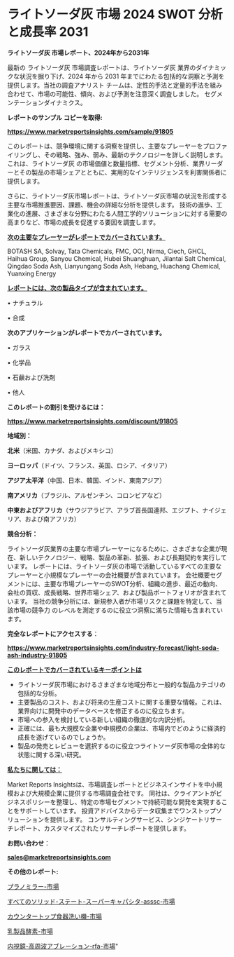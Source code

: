 # ライトソーダ灰 市場 2024 SWOT 分析と成長率 2031

<strong>ライトソーダ灰 市場レポート、2024年から2031年</strong>

最新の ライトソーダ灰 市場調査レポートは、ライトソーダ灰 業界のダイナミックな状況を掘り下げ、2024 年から 2031 年までにわたる包括的な洞察と予測を提供します。当社の調査アナリスト チームは、定性的手法と定量的手法を組み合わせて、市場の可能性、傾向、および予測を注意深く調査しました。 セグメンテーションダイナミクス。



<strong>レポートのサンプル コピーを取得:</strong> <a href=https://www.marketreportsinsights.com/sample/91805>

<strong><u>https://www.marketreportsinsights.com/sample/91805</u></strong></a>

このレポートは、競争環境に関する洞察を提供し、主要なプレーヤーをプロファイリングし、その戦略、強み、弱み、最新のテクノロジーを詳しく説明します。 これは、ライトソーダ灰 の市場価値と数量指標、セグメント分析、業界リーダーとその製品の市場シェアとともに、実用的なインテリジェンスを利害関係者に提供します。

さらに、ライトソーダ灰市場レポートは、ライトソーダ灰市場の状況を形成する主要な市場推進要因、課題、機会の詳細な分析を提供します。 技術の進歩、工業化の進展、さまざまな分野にわたる人間工学的ソリューションに対する需要の高まりなど、市場の成長を促進する要因を調査します。



<strong><u>次の主要なプレーヤーがレポートでカバーされています。</u></strong>

BOTASH SA, Solvay, Tata Chemicals, FMC, OCI, Nirma, Ciech, GHCL, Haihua Group, Sanyou Chemical, Hubei Shuanghuan, Jilantai Salt Chemical, Qingdao Soda Ash, Lianyungang Soda Ash, Hebang, Huachang Chemical, Yuanxing Energy



<strong><u><b>レポートには、次の製品タイプが含まれています。</b></u></strong>

• ナチュラル

• 合成



<strong><b>次のアプリケーションがレポートでカバーされています。</b></strong>

• ガラス

• 化学品

• 石鹸および洗剤

• 他人



<strong><b>このレポートの割引を受けるには：</b></strong><a href=https://www.marketreportsinsights.com/discount/91805>

<strong><u>https://www.marketreportsinsights.com/discount/91805</u></strong></a>



<strong>地域別：</strong>



<strong>北米</strong>（米国、カナダ、およびメキシコ）



<strong>ヨーロッパ</strong>（ドイツ、フランス、英国、ロシア、イタリア）



<strong>アジア太平洋</strong>（中国、日本、韓国、インド、東南アジア）



<strong>南アメリカ</strong>（ブラジル、アルゼンチン、コロンビアなど）



<strong>中東およびアフリカ</strong>（サウジアラビア、アラブ首長国連邦、エジプト、ナイジェリア、および南アフリカ）



<strong>競合分析：</strong>

ライトソーダ灰業界の主要な市場プレーヤーになるために、さまざまな企業が現在、新しいテクノロジー、戦略、製品の革新、拡張、および長期契約を実行しています。 レポートには、ライトソーダ灰の市場で活動しているすべての主要なプレーヤーと小規模なプレーヤーの会社概要が含まれています。 会社概要セグメントには、主要な市場プレーヤーのSWOT分析、組織の進歩、最近の動向、会社の買収、成長戦略、世界市場シェア、および製品ポートフォリオが含まれています。 当社の競争分析には、新規参入者が市場リスクと課題を特定して、当該市場の競争力 のレベルを測定するのに役立つ洞察に満ちた情報も含まれています。



<strong>完全なレポートにアクセスする</strong>：

<a href=https://www.marketreportsinsights.com/industry-forecast/light-soda-ash-industry-91805>

<strong><u>https://www.marketreportsinsights.com/industry-forecast/light-soda-ash-industry-91805</u></strong></a>



<strong><u><b>このレポートでカバーされているキーポイントは</b></u></strong>
<ul>
  <li>ライトソーダ灰市場におけるさまざまな地域分布と一般的な製品カテゴリの包括的な分析。</li>
  <li>主要製品のコスト、および将来の生産コストに関する重要な情報。これは、業界向けに開発中のデータベースを修正するのに役立ちます。</li>
  <li>市場への参入を検討している新しい組織の徹底的な内訳分析。</li>
  <li>正確には、最も大規模な企業や中規模の企業は、市場内でどのように経済的成長を遂げているのでしょうか。</li>
  <li>製品の発売とレビューを選択するのに役立つライトソーダ灰市場の全体的な状態に関する深い研究。</li>
</ul>


<strong><u><b>私たちに関しては：</b></u></strong>

Market Reports Insightsは、市場調査レポートとビジネスインサイトを中小規模および大規模企業に提供する市場調査会社です。 同社は、クライアントがビジネスポリシーを整理し、特定の市場セグメントで持続可能な開発を実現することをサポートしています。 投資アドバイスからデータ収集までワンストップソリューションを提供します。 コンサルティングサービス、シンジケートリサーチレポート、カスタマイズされたリサーチレポートを提供します。



<strong><b>お問い合わせ</b></strong>：

<a href=mailto:sales@marketreportsinsights.com>

<strong><u>sales@marketreportsinsights.com</u></strong></a>



<strong>その他のレポート:</strong>

<a href=https://www.linkedin.com/pulse/プラノミラー-市場-2023-新興市場-将来の動向と市場需要-2030-cjfef/>プラノミラー-市場</a>

<a href=https://www.linkedin.com/pulse/すべてのソリッド-ステート-スーパーキャパシタ-asssc-市場-2023-d4n8f/>すべてのソリッド-ステート-スーパーキャパシタ-asssc-市場</a>

<a href=https://www.linkedin.com/pulse/カウンタートップ食器洗い機-市場-2023-競争分析と事業成長-2030-ctaec/>カウンタートップ食器洗い機-市場</a>

<a href=https://www.linkedin.com/pulse/乳製品酵素-市場-2023-最新の-cagr-および成長分析-2030-6rehf/>乳製品酵素-市場</a>

<a href=https://www.linkedin.com/pulse/内視鏡-高周波アブレーション-rfa-市場-2023-最新の-cagr-yirvf/>内視鏡-高周波アブレーション-rfa-市場</a>"
